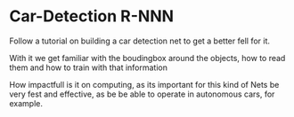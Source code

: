 # Car-Detection R-NNN

Follow a tutorial on building a car detection net to get a better fell for it.

With it we get familiar with the boudingbox around the objects, how to read them and how to train with that information

How impactfull is it on computing, as its important for this kind of Nets be very fest and effective, as be be able to operate in autonomous cars, for example.


